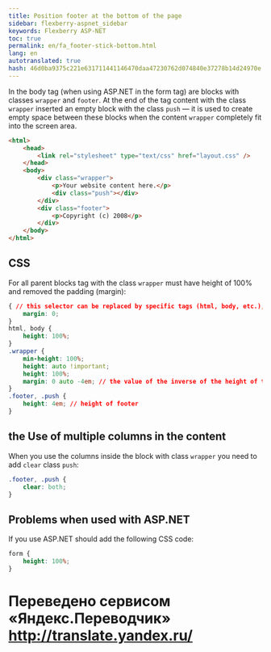```yaml
--- 
title: Position footer at the bottom of the page 
sidebar: flexberry-aspnet_sidebar 
keywords: Flexberry ASP-NET 
toc: true 
permalink: en/fa_footer-stick-bottom.html 
lang: en 
autotranslated: true 
hash: 46d0ba9375c221e631711441146470daa47230762d074840e37278b14d24970e 
--- 
```


In the body tag (when using ASP.NET in the form tag) are blocks with classes `wrapper` and `footer`. At the end of the tag content with the class `wrapper` inserted an empty block with the class `push` — it is used to create empty space between these blocks when the content `wrapper` completely fit into the screen area. 

```html
<html>
    <head>
        <link rel="stylesheet" type="text/css" href="layout.css" />
    </head>
    <body>
        <div class="wrapper">
            <p>Your website content here.</p>
            <div class="push"></div>
        </div>
        <div class="footer">
            <p>Copyright (c) 2008</p>
        </div>
    </body>
</html>
``` 

## CSS 

For all parent blocks tag with the class `wrapper` must have height of 100% and removed the padding (margin): 

```css
{ // this selector can be replaced by specific tags (html, body, etc.), if its properties of breaking the display of other elements 
    margin: 0; 
}
html, body {
    height: 100%;
}
.wrapper {
    min-height: 100%;
    height: auto !important;
    height: 100%;
    margin: 0 auto -4em; // the value of the inverse of the height of the footer 
}
.footer, .push {
    height: 4em; // height of footer 
}
``` 

## the Use of multiple columns in the content 

When you use the columns inside the block with class `wrapper` you need to add `clear` class `push`: 

```css
.footer, .push {
    clear: both;
}
``` 

## Problems when used with ASP.NET 

If you use ASP.NET should add the following CSS code: 

```css
form {
    height: 100%;
}
``` 



 # Переведено сервисом «Яндекс.Переводчик» http://translate.yandex.ru/